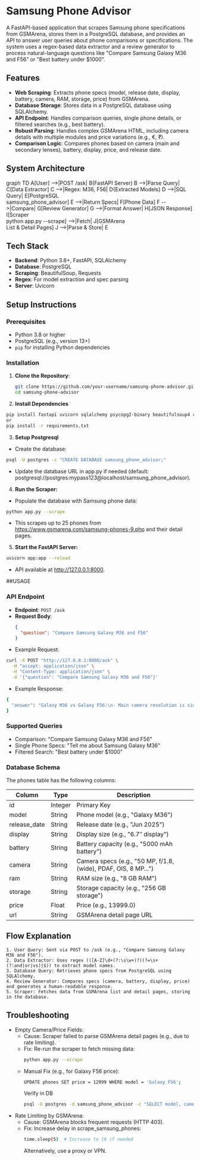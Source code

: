 # Samsung Phone Advisor

A FastAPI-based application that scrapes Samsung phone specifications from GSMArena, stores them in a PostgreSQL database, and provides an API to answer user queries about phone comparisons or specifications. The system uses a regex-based data extractor and a review generator to process natural-language questions like "Compare Samsung Galaxy M36 and F56" or "Best battery under $1000".

## Features
- **Web Scraping**: Extracts phone specs (model, release date, display, battery, camera, RAM, storage, price) from GSMArena.
- **Database Storage**: Stores data in a PostgreSQL database using SQLAlchemy.
- **API Endpoint**: Handles comparison queries, single phone details, or filtered searches (e.g., best battery).
- **Robust Parsing**: Handles complex GSMArena HTML, including camera details with multiple modules and price variations (e.g., €, ₹).
- **Comparison Logic**: Compares phones based on camera (main and secondary lenses), battery, display, price, and release date.

## System Architecture

graph TD
    A[User] -->|POST /ask| B(FastAPI Server)
    B -->|Parse Query| C[Data Extractor]
    C -->|Regex: M36, F56| D{Extracted Models}
    D -->|SQL Query| E[PostgreSQL<br>samsung_phone_advisor]
    E -->|Return Specs| F[Phone Data]
    F -->|Compare| G[Review Generator]
    G -->|Format Answer| H[JSON Response]
    I[Scraper<br>python app.py --scrape] -->|Fetch| J[GSMArena<br>List & Detail Pages]
    J -->|Parse & Store| E



## Tech Stack
- **Backend**: Python 3.8+, FastAPI, SQLAlchemy
- **Database**: PostgreSQL
- **Scraping**: BeautifulSoup, Requests
- **Regex**: For model extraction and spec parsing
- **Server**: Uvicorn


## Setup Instructions

### Prerequisites
- Python 3.8 or higher
- PostgreSQL (e.g., version 13+)
- `pip` for installing Python dependencies

### Installation
1. **Clone the Repository**:
   ```bash
   git clone https://github.com/your-username/samsung-phone-advisor.git
   cd samsung-phone-advisor

2. **Install Dependencies**

```bash
pip install fastapi uvicorn sqlalchemy psycopg2-binary beautifulsoup4 requests
or
pip install -r requirements.txt
```

3. **Setup Postgresql**
 - Create the database:
```bash
psql -U postgres -c "CREATE DATABASE samsung_phone_advisor;"
```
 - Update the database URL in app.py if needed (default: postgresql://postgres:mypass123@localhost/samsung_phone_advisor).

4. **Run the Scraper:**
 - Populate the database with Samsung phone data:
 ```bash
 python app.py --scrape
 ```
 - This scrapes up to 25 phones from https://www.gsmarena.com/samsung-phones-9.php and their detail pages.

5. **Start the FastAPI Server:**
 ```bash
 uvicorn app:app --reload
 ```
 - API available at http://127.0.0.1:8000.

##USAGE

### API Endpoint
- **Endpoint**: `POST /ask`
- **Request Body**:
  ```json
  {
    "question": "Compare Samsung Galaxy M36 and F56"
  }
- Example Request:

```bash
curl -X POST "http://127.0.0.1:8000/ask" \
  -H "accept: application/json" \
  -H "Content-Type: application/json" \
  -d '{"question": "Compare Samsung Galaxy M36 and F56"}'
```   
- Example Response:

```bash
{
  "answer": "Galaxy M36 vs Galaxy F56:\n- Main camera resolution is similar (50MP).\n- Galaxy M36 includes a macro lens, Galaxy F56 does not.\n- Battery performance is similar (5000mAh).\n- Galaxy F56 has a larger display (6.74″ vs 6.7″).\n- Galaxy M36 price is $13999, Galaxy F56 price is unavailable.\nOverall, Galaxy M36 is recommended as it is newer (Jun 2025 vs May 2025)."
}
```

### Supported Queries
- Comparison: "Compare Samsung Galaxy M36 and F56"
- Single Phone Specs: "Tell me about Samsung Galaxy M36"
- Filtered Search: "Best battery under $1000"

### Database Schema
The phones table has the following columns:

| Column       | Type    | Description                                                   |
| ------------ | ------- | ------------------------------------------------------------- |
| id           | Integer | Primary Key                                                   |
| model        | String  | Phone model (e.g., "Galaxy M36")                              |
| release_date | String  | Release date (e.g., "Jun 2025")                               |
| display      | String  | Display size (e.g., "6.7″ display")                           |
| battery      | String  | Battery capacity (e.g., "5000 mAh battery")                   |
| camera       | String  | Camera specs (e.g., "50 MP, f/1.8, (wide), PDAF, OIS, 8 MP…") |
| ram          | String  | RAM size (e.g., "8 GB RAM")                                   |
| storage      | String  | Storage capacity (e.g., "256 GB storage")                     |
| price        | Float   | Price (e.g., 13999.0)                                         |
| url          | String  | GSMArena detail page URL                                      |


## Flow Explanation    

    1. User Query: Sent via POST to /ask (e.g., "Compare Samsung Galaxy M36 and F56").
    2. Data Extractor: Uses regex (([A-Z]\d+(?:\s\w+)?)(?=\s+(?:and|or|vs)|$)) to extract model names.
    3. Database Query: Retrieves phone specs from PostgreSQL using SQLAlchemy.
    4. Review Generator: Compares specs (camera, battery, display, price) and generates a human-readable response.
    5. Scraper: Fetches data from GSMArena list and detail pages, storing in the database.


## Troubleshooting    

- Empty Camera/Price Fields:
    - Cause: Scraper failed to parse GSMArena detail pages (e.g., due to rate limiting).
    - Fix: Re-run the scraper to fetch missing data:
        ```bash
        python app.py --scrape
        ```
    - Manual Fix (e.g., for Galaxy F56 price):
        ```bash
        UPDATE phones SET price = 12999 WHERE model = 'Galaxy F56';
        ```
        Verify in DB
        ```bash
        psql -U postgres -d samsung_phone_advisor -c "SELECT model, camera, price FROM phones WHERE model ILIKE '%M36%' OR model ILIKE '%F56%';"
        ```    
- Rate Limiting by GSMArena:
    - Cause: GSMArena blocks frequent requests (HTTP 403).
    - Fix: Increase delay in scrape_samsung_phones:
        ```bash
        time.sleep(5)  # Increase to 10 if needed
        ```
        Alternatively, use a proxy or VPN.
